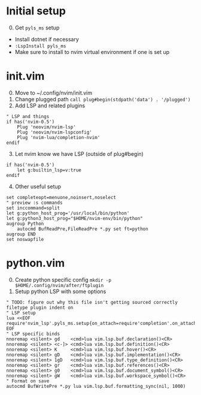 # Initial setup
0. Get `pyls_ms` setup
 - Install dotnet if necessary
 - `:LspInstall pyls_ms`
 - Make sure to install to nvim virtual environment if one is set up

# init.vim
0. Move to ~/.config/nvim/init.vim
1. Change plugged path
`call plug#begin(stdpath('data') . '/plugged')`
2. Add LSP and related plugins
```vimscript
" LSP and things
if has('nvim-0.5')
    Plug 'neovim/nvim-lsp'
    Plug 'neovim/nvim-lspconfig'
    Plug 'nvim-lua/completion-nvim'
endif
```
3. Let nvim know we have LSP (outside of plug#begin)
```vimscript
if has('nvim-0.5')
    let g:builtin_lsp=v:true
endif
```
4. Other useful setup
```vimscript
set completeopt=menuone,noinsert,noselect
" preview :s commands
set inccommand=split
let g:python_host_prog='/usr/local/bin/python'
let g:python3_host_prog="$HOME/nvim-env/bin/python"
augroup Python
    autocmd BufReadPre,FileReadPre *.py set ft=python
augroup END
set noswapfile
```
# python.vim
0. Create python specific config
`mkdir -p $HOME/.config/nvim/after/ftplugin`
1. Setup python LSP with some options
```vimscript
" TODO: figure out why this file isn't getting sourced correctly
filetype plugin indent on
" LSP setup
lua <<EOF
require'nvim_lsp'.pyls_ms.setup{on_attach=require'completion'.on_attach}
EOF
" LSP specific binds
nnoremap <silent> gd    <cmd>lua vim.lsp.buf.declaration()<CR>
nnoremap <silent> <c-]> <cmd>lua vim.lsp.buf.definition()<CR>
nnoremap <silent> K     <cmd>lua vim.lsp.buf.hover()<CR>
nnoremap <silent> gD    <cmd>lua vim.lsp.buf.implementation()<CR>
nnoremap <silent> 1gD   <cmd>lua vim.lsp.buf.type_definition()<CR>
nnoremap <silent> gr    <cmd>lua vim.lsp.buf.references()<CR>
nnoremap <silent> g0    <cmd>lua vim.lsp.buf.document_symbol()<CR>
nnoremap <silent> gW    <cmd>lua vim.lsp.buf.workspace_symbol()<CR>
" Format on save
autocmd BufWritePre *.py lua vim.lsp.buf.formatting_sync(nil, 1000)
```
